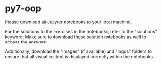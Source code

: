 # py7-oop

Please download all Jupyter notebooks to your local machine.

For the solutions to the exercises in the notebooks, refer to the "solutions" keyword. Make sure to download these solution notebooks as well to access the answers.

Additionally, download the "Images" (if available) and "logos" folders to ensure that all visual content is displayed correctly within the notebooks.